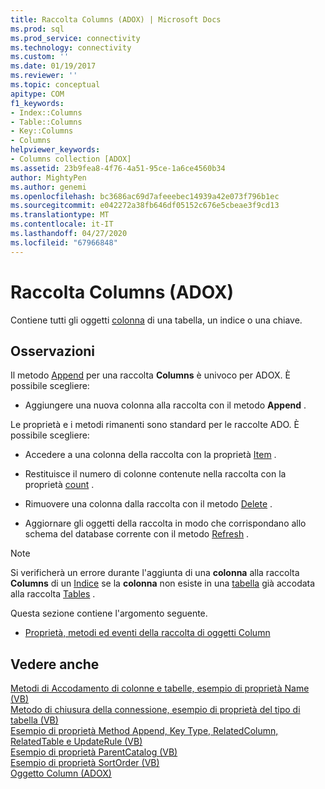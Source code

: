 ```yaml
---
title: Raccolta Columns (ADOX) | Microsoft Docs
ms.prod: sql
ms.prod_service: connectivity
ms.technology: connectivity
ms.custom: ''
ms.date: 01/19/2017
ms.reviewer: ''
ms.topic: conceptual
apitype: COM
f1_keywords:
- Index::Columns
- Table::Columns
- Key::Columns
- Columns
helpviewer_keywords:
- Columns collection [ADOX]
ms.assetid: 23b9fea8-4f76-4a51-95ce-1a6ce4560b34
author: MightyPen
ms.author: genemi
ms.openlocfilehash: bc3686ac69d7afeeebec14939a42e073f796b1ec
ms.sourcegitcommit: e042272a38fb646df05152c676e5cbeae3f9cd13
ms.translationtype: MT
ms.contentlocale: it-IT
ms.lasthandoff: 04/27/2020
ms.locfileid: "67966848"
---
```

# <a name="columns-collection-adox"></a>Raccolta Columns (ADOX)
Contiene tutti gli oggetti [colonna](../../../ado/reference/adox-api/column-object-adox.md) di una tabella, un indice o una chiave.  
  
## <a name="remarks"></a>Osservazioni  
 Il metodo [Append](../../../ado/reference/adox-api/append-method-adox-columns.md) per una raccolta **Columns** è univoco per ADOX. È possibile scegliere:  
  
-   Aggiungere una nuova colonna alla raccolta con il metodo **Append** .  
  
 Le proprietà e i metodi rimanenti sono standard per le raccolte ADO. È possibile scegliere:  
  
-   Accedere a una colonna della raccolta con la proprietà [Item](../../../ado/reference/ado-api/item-property-ado.md) .  
  
-   Restituisce il numero di colonne contenute nella raccolta con la proprietà [count](../../../ado/reference/ado-api/count-property-ado.md) .  
  
-   Rimuovere una colonna dalla raccolta con il metodo [Delete](../../../ado/reference/adox-api/delete-method-adox-collections.md) .  
  
-   Aggiornare gli oggetti della raccolta in modo che corrispondano allo schema del database corrente con il metodo [Refresh](../../../ado/reference/ado-api/refresh-method-ado.md) .  
  
> [!NOTE]
>  Si verificherà un errore durante l'aggiunta di una **colonna** alla raccolta **Columns** di un [Indice](../../../ado/reference/adox-api/index-object-adox.md) se la **colonna** non esiste in una [tabella](../../../ado/reference/adox-api/table-object-adox.md) già accodata alla raccolta [Tables](../../../ado/reference/adox-api/tables-collection-adox.md) .  
  
 Questa sezione contiene l'argomento seguente.  
  
-   [Proprietà, metodi ed eventi della raccolta di oggetti Column](../../../ado/reference/adox-api/columns-collection-properties-methods-and-events.md)  
  
## <a name="see-also"></a>Vedere anche  
 [Metodi di Accodamento di colonne e tabelle, esempio di proprietà Name (VB)](../../../ado/reference/adox-api/columns-and-tables-append-methods-name-property-example-vb.md)   
 [Metodo di chiusura della connessione, esempio di proprietà del tipo di tabella (VB)](../../../ado/reference/adox-api/connection-close-method-table-type-property-example-vb.md)   
 [Esempio di proprietà Method Append, Key Type, RelatedColumn, RelatedTable e UpdateRule (VB)](../../../ado/reference/adox-api/keys-append-method-key-type-relatedcolumn-relatedtable-example-vb.md)   
 [Esempio di proprietà ParentCatalog (VB)](../../../ado/reference/adox-api/parentcatalog-property-example-vb.md)   
 [Esempio di proprietà SortOrder (VB)](../../../ado/reference/adox-api/sortorder-property-example-vb.md)   
 [Oggetto Column (ADOX)](../../../ado/reference/adox-api/column-object-adox.md)
